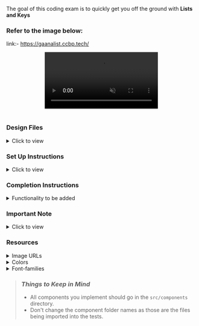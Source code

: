 The goal of this coding exam is to quickly get you off the ground with **Lists and Keys**

### Refer to the image below:
link:- https://gaanalist.ccbp.tech/
<br/>
<div style="text-align: center;">
  <video style="max-width:80%;box-shadow:0 2.8px 2.2px rgba(0, 0, 0, 0.12);outline:none;" loop="true" autoplay="autoplay" controls="controls" muted>
    <source src="https://assets.ccbp.in/frontend/content/react-js/music-playlist-output.mp4" type="video/mp4">
  </video>
</div>
<br/>

### Design Files

<details>
<summary>Click to view</summary>

- [Medium (Size >= 768px), Large (Size >= 992px) and Extra Large (Size >= 1200px) - Music Playlist](https://assets.ccbp.in/frontend/content/react-js/music-playlist-lg-output.png)
- [Medium (Size >= 768px), Large (Size >= 992px) and Extra Large (Size >= 1200px) - No Songs Found View](https://assets.ccbp.in/frontend/content/react-js/music-playlist-no-songs-found-lg-ouput.png)

</details>

### Set Up Instructions

<details>
<summary>Click to view</summary>

- Download dependencies by running `npm install`
- Start up the app using `npm start`
</details>

### Completion Instructions

<details>
<summary>Functionality to be added</summary>
<br/>

The app must have the following functionalities

- Initially, the list of given track items should be displayed with a delete button for each track item
- When a non-empty value with key `name` from the `initialTracksList` provided in the search input then display the track items which includes the search input irrespective of case
- When the delete button of a track item is clicked, the respective track item should be deleted from the list of track items
- When a non-empty value is provided in the search input element, and no track item includes the value given in the search input, then [No Songs Found View](https://assets.ccbp.in/frontend/content/react-js/music-playlist-no-songs-found-lg-ouput.png) should be displayed
- When all track items are deleted, then [No Songs Found View](https://assets.ccbp.in/frontend/content/react-js/music-playlist-no-songs-found-lg-ouput.png) should be displayed

- The App is provided with `initialTracksList`. It consists of a list of trackItem objects with the following properties in each trackItem object

  |   Key    | Data Type |
  | :------: | :-------: |
  |    id    |  String   |
  | imageUrl |  String   |
  |   name   |  String   |
  |  genre   |  String   |
  | duration |  String   |

  </details>

### Important Note

<details>
<summary>Click to view</summary>

<br/>

**The following instructions are required for the tests to pass**

- The `imageUrl` in each track item should have alt as **track**
- The delete button in the track item should have the `data-testid` as **delete**

</details>

### Resources

<details>
<summary>Image URLs</summary>

- [https://assets.ccbp.in/frontend/react-js/music-playlist/music-playlist-Edsheeran-bg.png](https://assets.ccbp.in/frontend/react-js/music-playlist/music-playlist-Edsheeran-bg.png) background-image URL

</details>

<details>
<summary>Colors</summary>

<br/>

<div style="background-color: #152850; width: 150px; padding: 10px; color: white">Hex: #152850</div>
<div style="background-color: #cbd5e1; width: 150px; padding: 10px; color: black">Hex: #cbd5e1</div>
<div style="background-color: #ffffff; width: 150px; padding: 10px; color: black">Hex: #ffffff</div>
<div style="background-color: #3b82f6; width: 150px; padding: 10px; color: black">Hex: #3b82f6</div>
<br/>

</details>

<details>
<summary>Font-families</summary>

- Roboto

</details>

> ### _Things to Keep in Mind_
>
> - All components you implement should go in the `src/components` directory.
> - Don't change the component folder names as those are the files being imported into the tests.
